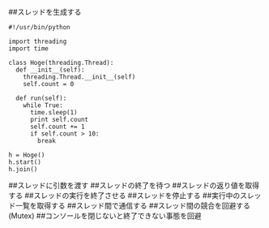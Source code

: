 ##スレッドを生成する

    #!/usr/bin/python
    
    import threading
    import time
    
    class Hoge(threading.Thread):
      def __init__(self):
        threading.Thread.__init__(self)
        self.count = 0
      
      def run(self):
        while True:
          time.sleep(1)
          print self.count
          self.count += 1
          if self.count > 10:
            break
    
    h = Hoge()
    h.start()
    h.join()



##スレッドに引数を渡す
##スレッドの終了を待つ
##スレッドの返り値を取得する
##スレッドの実行を終了させる
##スレッドを停止する
##実行中のスレッド一覧を取得する
##スレッド間で通信する
##スレッド間の競合を回避する(Mutex)
##コンソールを閉じないと終了できない事態を回避

